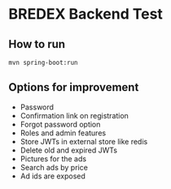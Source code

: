 # BREDEX Backend Test
## How to run
```mvn spring-boot:run```

## Options for improvement
- Password
- Confirmation link on registration
- Forgot password option
- Roles and admin features
- Store JWTs in external store like redis
- Delete old and expired JWTs
- Pictures for the ads
- Search ads by price
- Ad ids are exposed